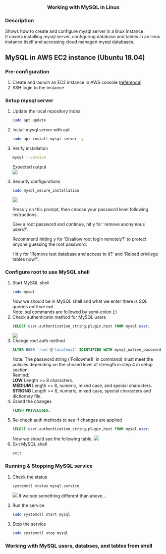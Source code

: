 <br />
<p align="center">
  <h3 align="center">Working with MySQL in Linux</h3>
</p>

### Description

Shows how to create and configure mysql server in a linux instance. <br/>
It covers installing mysql server, configuring database and tables in an linux instance itself and accessing cloud managed mysql databases.

## MySQL in AWS EC2 instance (Ubuntu 18.04)

### Pre-configuration

1. Create and launch an EC2 instance in AWS console ([reference](https://us-west-2.console.aws.amazon.com/ec2/v2/home?region=us-west-2#LaunchInstanceWizard:))
2. SSH login to the instance

### Setup mysql server

1. Update the local repository index
   ```sh
   sudo apt update
   ```
2. Install mysql server with apt
   ```sh
   sudo apt install mysql-server -y
   ```
3. Verify installation
   ```sh
   mysql --version
   ```
   Expected output <br/>
   <img src="https://i.imgur.com/AqKqvd4.jpg"></img>
4. Security configurations
   ```sh
   sudo mysql_secure_installation
   ```
   <img src="https://i.imgur.com/SGvS339.jpg"></img>
   
   Press y on this prompt, then choose your password level following instructions.
   
   Give a root password and continue, hit y for 'remove anonymous users?'.
   
   Recommend hitting y for 'Disallow root login remotely?' to protect anyone guessing the root password.
   
   Hit y for 'Remove test database and access to it?' and 'Reload privilege tables now?'.

### Configure root to use MySQL shell

1. Start MySQL shell
   ```sh
   sudo mysql
   ```
   Now we should be in MySQL shell and what we enter there is SQL queries until we exit.<br/>
   Note: sql commands are followed by semi-colon (;)
2. Check authenticatin method for MySQL users
   ```sql
   SELECT user,authentication_string,plugin,host FROM mysql.user;
   ```
   <img src="https://i.imgur.com/ZATsYQ0.jpg"></img>
3. Change root auth method
   ```sql
   ALTER USER 'root'@'localhost' IDENTIFIED WITH mysql_native_password BY 'Followme1!';
   ```
   Note: The password string ('Followme1!' in command) must meet the policies depending on the chosed level of strength in step 4 in setup section.<br/>
   Remind:<br/>
   <strong>LOW</strong> Length >= 8 characters.<br/>
   <strong>MEDIUM</strong> Length >= 8, numeric, mixed case, and special characters.<br/>
   <strong>STRONG</strong> Length >= 8, numeric, mixed case, special characters and dictionary file.<br/>
4. Grand the changes
   ```sql
   FLUSH PRIVILEGES;
   ```
5. Re-check auth methods to see if changes are applied
   ```sql
   SELECT user,authentication_string,plugin,host FROM mysql.user;
   ```
   Now we should see the following table.
   <img src="https://i.imgur.com/SsvkgVi.jpg"></img>
6. Exit MySQL shell
   ```sql
   exit
   ```

### Running & Stopping MySQL service

1. Check the status
   ```sh
   systemctl status mysql.service
   ```
   <img src="https://i.imgur.com/c7vCn6C.png"></img>
   If we see something different than above...
2. Run the service
   ```sh
   sudo systemctl start mysql
   ```
3. Stop the service

   ```sh
   sudo systemctl stop mysql
   ```

### Working with MySQL users, databses, and tables from shell
